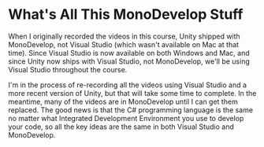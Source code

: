 # What's All This MonoDevelop Stuff
When I originally recorded the videos in this course, Unity shipped with MonoDevelop, not Visual Studio (which wasn't available on Mac at that time). Since Visual Studio is now available on both Windows and Mac, and since Unity now ships with Visual Studio, not MonoDevelop, we'll be using Visual Studio throughout the course.

I'm in the process of re-recording all the videos using Visual Studio and a more recent version of Unity, but that will take some time to complete. In the meantime, many of the videos are in MonoDevelop until I can get them replaced. The good news is that the C# programming language is the same no matter what Integrated Development Environment you use to develop your code, so all the key ideas are the same in both Visual Studio and MonoDevelop.
